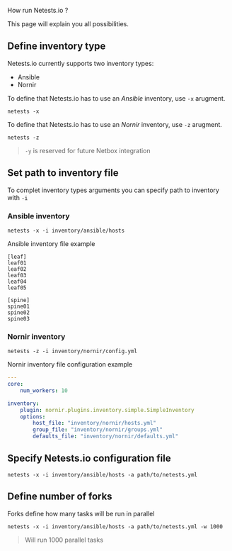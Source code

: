 How run Netests.io ?

This page will explain you all possibilities.



## Define inventory type

Netests.io currently supports two inventory types:

* Ansible
* Nornir

To define that Netests.io has to use an *Ansible* inventory, use `-x` arugment.

```shell
netests -x
```

To define that Netests.io has to use an *Nornir* inventory, use `-z` arugment.

```shell
netests -z
```

> `-y` is reserved for future Netbox integration



## Set path to inventory file

To complet inventory types arguments you can specify path to inventory with `-i`

### Ansible inventory

```shell
netests -x -i inventory/ansible/hosts
```

Ansible inventory file example

```shell
[leaf]
leaf01
leaf02
leaf03
leaf04
leaf05

[spine]
spine01
spine02
spine03
```



### Nornir inventory

```shell
netests -z -i inventory/nornir/config.yml
```

Nornir inventory file configuration example

```yaml
---
core:
    num_workers: 10

inventory:
    plugin: nornir.plugins.inventory.simple.SimpleInventory
    options:
        host_file: "inventory/nornir/hosts.yml"
        group_file: "inventory/nornir/groups.yml"
        defaults_file: "inventory/nornir/defaults.yml"
```



## Specify Netests.io configuration file

```shell
netests -x -i inventory/ansible/hosts -a path/to/netests.yml
```



## Define number of forks

Forks define how many tasks will be run in parallel

```shell
netests -x -i inventory/ansible/hosts -a path/to/netests.yml -w 1000
```

> Will run 1000 parallel tasks